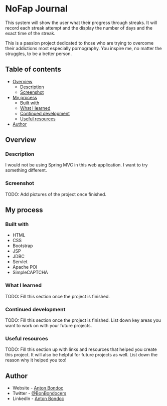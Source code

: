 # NoFap Journal

This system will show the user what their progress through streaks. It will record each streak attempt and the display the number of days and the exact time of the streak.

This is a passion project dedicated to those who are trying to overcome their addictions most especially pornography. You inspire me, no matter the struggles, to be a better person.

## Table of contents

- [Overview](#overview)
  - [Description](#description)
  - [Screenshot](#screenshot)
- [My process](#my-process)
  - [Built with](#built-with)
  - [What I learned](#what-i-learned)
  - [Continued development](#continued-development)
  - [Useful resources](#useful-resources)
- [Author](#author)

## Overview

### Description

I would not be using Spring MVC in this web application. I want to try something different.

### Screenshot

TODO: Add pictures of the project once finished.

## My process

### Built with

- HTML
- CSS
- Bootstrap
- JSP
- JDBC
- Servlet
- Apache POI
- SimpleCAPTCHA

### What I learned

TODO: Fill this section once the project is finished.

### Continued development

TODO: Fill this section once the project is finished. List down key areas you want to work on with your future projects.

### Useful resources

TODO: Fill this section up with links and resources that helped you create this project. It will also be helpful for future projects as well. List down the reason why it helped you too!

## Author

- Website - [Anton Bondoc](antonbondoc.wordpress.com)
- Twitter - [@BonBondocers](https://twitter.com/bonbondocers)
- LinkedIn - [Anton Bondoc](https://www.linkedin.com/in/anton-bondoc-7231a71b5/)